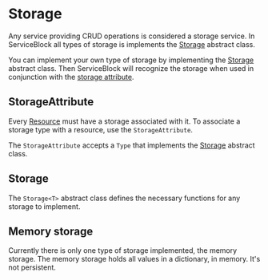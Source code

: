 # Storage

Any service providing CRUD operations is considered a storage service. In ServiceBlock all types of storage is implements the [Storage<T>](#Storage<T>) abstract class.

You can implement your own type of storage by implementing the [Storage<T>](#Storage<T>) abstract class.
Then ServiceBlock will recognize the storage when used in conjunction with the [storage attribute](#StorageAttribute).

## StorageAttribute

Every [Resource](./Resources) must have a storage associated with it.
To associate a storage type with a resource, use the `StorageAttribute`.

The `StorageAttribute` accepts a `Type` that implements the [Storage<T>](#Storage<T>) abstract class.

## Storage<T>

The `Storage<T>` abstract class defines the necessary functions for any storage to implement.

## Memory storage

Currently there is only one type of storage implemented, the memory storage. The memory storage holds all values in a dictionary, in memory. It's not persistent.
